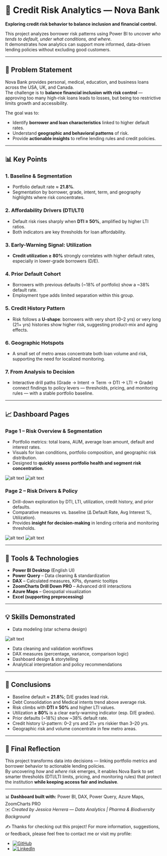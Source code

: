 # 🏦 Credit Risk Analytics — Nova Bank
**Exploring credit risk behavior to balance inclusion and financial control.**

This project analyzes borrower risk patterns using Power BI to uncover *who tends to default, under what conditions, and where*.  
It demonstrates how analytics can support more informed, data-driven lending policies without excluding good customers.

---

## 🧩 Problem Statement
Nova Bank provides personal, medical, education, and business loans across the USA, UK, and Canada.  
The challenge is to **balance financial inclusion with risk control** — approving too many high-risk loans leads to losses, but being too restrictive limits growth and accessibility.  

The goal was to:
- Identify **borrower and loan characteristics** linked to higher default rates.  
- Understand **geographic and behavioral patterns** of risk.  
- Provide **actionable insights** to refine lending rules and credit policies.

---

## 📊 Key Points

### 1. **Baseline & Segmentation**
- Portfolio default rate ≈ **21.8%**.  
- Segmentation by borrower, grade, intent, term, and geography highlights where risk concentrates.

### 2. **Affordability Drivers (DTI/LTI)**
- Default risk rises sharply when **DTI ≥ 50%**, amplified by higher LTI ratios.  
- Both indicators are key thresholds for loan affordability.

### 3. **Early-Warning Signal: Utilization**
- **Credit utilization ≥ 80%** strongly correlates with higher default rates, especially in lower-grade borrowers (D/E).

### 4. **Prior Default Cohort**
- Borrowers with previous defaults (~18% of portfolio) show a ~38% default rate.  
- Employment type adds limited separation within this group.

### 5. **Credit History Pattern**
- Risk follows a **U-shape**: borrowers with very short (0–2 yrs) or very long (21+ yrs) histories show higher risk, suggesting product-mix and aging effects.

### 6. **Geographic Hotspots**
- A small set of metro areas concentrate both loan volume and risk, supporting the need for localized monitoring.

### 7. **From Analysis to Decision**
- Interactive drill paths (Grade → Intent → Term → DTI → LTI → Grade) connect findings to policy levers — thresholds, pricing, and monitoring rules — with a stable portfolio baseline.

---

## 📈 Dashboard Pages

### **Page 1 – Risk Overview & Segmentation**
- Portfolio metrics: total loans, AUM, average loan amount, default and interest rates.  
- Visuals for loan conditions, portfolio composition, and geographic risk distribution.  
- Designed to **quickly assess portfolio health and segment risk concentration**.  

![alt text](Dashboard_Page1.png)
![alt text](<Info page1.png>)

### **Page 2 – Risk Drivers & Policy**
- Drill-down exploration by DTI, LTI, utilization, credit history, and prior defaults.  
- Comparative measures vs. baseline (Δ Default Rate, Avg Interest %, Utilization).  
- Provides **insight for decision-making** in lending criteria and monitoring thresholds.

![alt text](Dashboard_Page2.png)
![alt text](<Info page2.png>)



---

## 🧠 Tools & Technologies
- **Power BI Desktop** (English UI)  
- **Power Query** – Data cleaning & standardization  
- **DAX** – Calculated measures, KPIs, dynamic tooltips  
- **ZoomCharts Drill Down PRO** – Advanced drill interactions  
- **Azure Maps** – Geospatial visualization  
- **Excel (supporting preprocessing)**  

---

## 💡 Skills Demonstrated
- Data modeling (star schema design) 

![alt text](Model.png) 
- Data cleaning and validation workflows  
- DAX measures (percentage, variance, comparison logic)  
- Dashboard design & storytelling  
- Analytical interpretation and policy recommendations  

---

## 🚀 Conclusions
- Baseline default ≈ **21.8%**; D/E grades lead risk.  
- Debt Consolidation and Medical intents trend above average risk.  
- Risk climbs with **DTI ≥ 50%** and higher LTI values.  
- Utilization **≥ 80%** is a clear early-warning indicator (esp. D/E grades).  
- Prior defaults (~18%) show ~38% default rate.  
- Credit history U-pattern: 0–2 yrs and 21+ yrs riskier than 3–20 yrs.  
- Geographic risk and volume concentrate in few metro areas.

---

## 🎯 Final Reflection
This project transforms data into decisions — linking portfolio metrics and borrower behavior to actionable lending policies.  
By uncovering *how* and *where* risk emerges, it enables Nova Bank to set smarter thresholds (DTI/LTI limits, pricing, and monitoring rules) that protect the institution **while keeping access fair and inclusive**.

---

📊 **Dashboard built with:** Power BI, DAX, Power Query, Azure Maps, ZoomCharts PRO  
✉️ *Created by Jessica Herrera — Data Analytics | Pharma & Biodiversity Background*

✍️ Thanks for checking out this project!
For more information, suggestions, or feedback, please feel free to contact me or visit my profile:
- [![GitHub](https://img.shields.io/badge/GitHub-%2312100E.svg?style=flat&logo=github&logoColor=white)](https://github.com/JessiHP)
- [![LinkedIn](https://img.shields.io/badge/LinkedIn-%230077B5.svg?style=flat&logo=linkedin&logoColor=white)](https://www.linkedin.com/in/jmhp)


